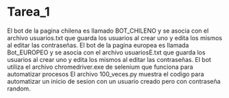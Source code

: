# Tarea_1
El bot de la pagina chilena es llamado BOT_CHILENO y se asocia con el archivo usuarios.txt que guarda los usuarios al crear uno y edita los mismos al editar las contraseñas.
El bot de la pagina europea es llamada Bot_EUROPEO y se asocia con el archivo usuariosE.txt que guarda los usuarios al crear uno y edita los mismos al editar las contraseñas.
El bot utiliza el archivo chromedriver.exe de selenium que funciona para automatizar procesos 
El archivo 100_veces.py muestra el codigo para automatizar un inicio de sesion con un usuario creado pero con contraseña random.

